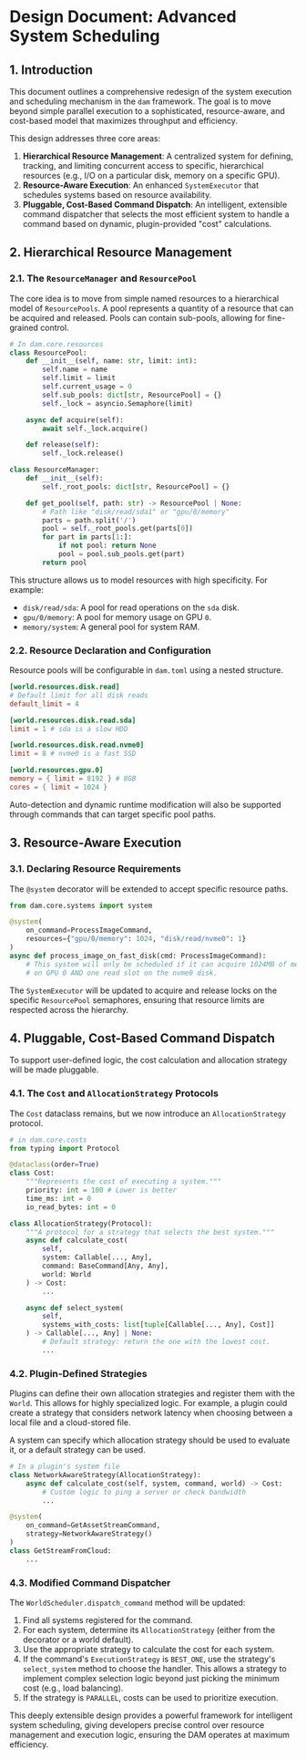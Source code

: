 # Design Document: Advanced System Scheduling

## 1. Introduction

This document outlines a comprehensive redesign of the system execution and scheduling mechanism in the `dam` framework. The goal is to move beyond simple parallel execution to a sophisticated, resource-aware, and cost-based model that maximizes throughput and efficiency.

This design addresses three core areas:
1.  **Hierarchical Resource Management**: A centralized system for defining, tracking, and limiting concurrent access to specific, hierarchical resources (e.g., I/O on a particular disk, memory on a specific GPU).
2.  **Resource-Aware Execution**: An enhanced `SystemExecutor` that schedules systems based on resource availability.
3.  **Pluggable, Cost-Based Command Dispatch**: An intelligent, extensible command dispatcher that selects the most efficient system to handle a command based on dynamic, plugin-provided "cost" calculations.

## 2. Hierarchical Resource Management

### 2.1. The `ResourceManager` and `ResourcePool`

The core idea is to move from simple named resources to a hierarchical model of `ResourcePools`. A pool represents a quantity of a resource that can be acquired and released. Pools can contain sub-pools, allowing for fine-grained control.

```python
# In dam.core.resources
class ResourcePool:
    def __init__(self, name: str, limit: int):
        self.name = name
        self.limit = limit
        self.current_usage = 0
        self.sub_pools: dict[str, ResourcePool] = {}
        self._lock = asyncio.Semaphore(limit)

    async def acquire(self):
        await self._lock.acquire()

    def release(self):
        self._lock.release()

class ResourceManager:
    def __init__(self):
        self._root_pools: dict[str, ResourcePool] = {}

    def get_pool(self, path: str) -> ResourcePool | None:
        # Path like "disk/read/sda1" or "gpu/0/memory"
        parts = path.split('/')
        pool = self._root_pools.get(parts[0])
        for part in parts[1:]:
            if not pool: return None
            pool = pool.sub_pools.get(part)
        return pool
```

This structure allows us to model resources with high specificity. For example:
*   `disk/read/sda`: A pool for read operations on the `sda` disk.
*   `gpu/0/memory`: A pool for memory usage on GPU `0`.
*   `memory/system`: A general pool for system RAM.

### 2.2. Resource Declaration and Configuration

Resource pools will be configurable in `dam.toml` using a nested structure.

```toml
[world.resources.disk.read]
# Default limit for all disk reads
default_limit = 4

[world.resources.disk.read.sda]
limit = 1 # sda is a slow HDD

[world.resources.disk.read.nvme0]
limit = 8 # nvme0 is a fast SSD

[world.resources.gpu.0]
memory = { limit = 8192 } # 8GB
cores = { limit = 1024 }
```

Auto-detection and dynamic runtime modification will also be supported through commands that can target specific pool paths.

## 3. Resource-Aware Execution

### 3.1. Declaring Resource Requirements

The `@system` decorator will be extended to accept specific resource paths.

```python
from dam.core.systems import system

@system(
    on_command=ProcessImageCommand,
    resources={"gpu/0/memory": 1024, "disk/read/nvme0": 1}
)
async def process_image_on_fast_disk(cmd: ProcessImageCommand):
    # This system will only be scheduled if it can acquire 1024MB of memory
    # on GPU 0 AND one read slot on the nvme0 disk.
```

The `SystemExecutor` will be updated to acquire and release locks on the specific `ResourcePool` semaphores, ensuring that resource limits are respected across the hierarchy.

## 4. Pluggable, Cost-Based Command Dispatch

To support user-defined logic, the cost calculation and allocation strategy will be made pluggable.

### 4.1. The `Cost` and `AllocationStrategy` Protocols

The `Cost` dataclass remains, but we now introduce an `AllocationStrategy` protocol.

```python
# in dam.core.costs
from typing import Protocol

@dataclass(order=True)
class Cost:
    """Represents the cost of executing a system."""
    priority: int = 100 # Lower is better
    time_ms: int = 0
    io_read_bytes: int = 0

class AllocationStrategy(Protocol):
    """A protocol for a strategy that selects the best system."""
    async def calculate_cost(
        self,
        system: Callable[..., Any],
        command: BaseCommand[Any, Any],
        world: World
    ) -> Cost:
        ...

    async def select_system(
        self,
        systems_with_costs: list[tuple[Callable[..., Any], Cost]]
    ) -> Callable[..., Any] | None:
        # Default strategy: return the one with the lowest cost.
        ...
```

### 4.2. Plugin-Defined Strategies

Plugins can define their own allocation strategies and register them with the `World`. This allows for highly specialized logic. For example, a plugin could create a strategy that considers network latency when choosing between a local file and a cloud-stored file.

A system can specify which allocation strategy should be used to evaluate it, or a default strategy can be used.

```python
# In a plugin's system file
class NetworkAwareStrategy(AllocationStrategy):
    async def calculate_cost(self, system, command, world) -> Cost:
        # Custom logic to ping a server or check bandwidth
        ...

@system(
    on_command=GetAssetStreamCommand,
    strategy=NetworkAwareStrategy()
)
class GetStreamFromCloud:
    ...
```

### 4.3. Modified Command Dispatcher

The `WorldScheduler.dispatch_command` method will be updated:

1.  Find all systems registered for the command.
2.  For each system, determine its `AllocationStrategy` (either from the decorator or a world default).
3.  Use the appropriate strategy to calculate the cost for each system.
4.  If the command's `ExecutionStrategy` is `BEST_ONE`, use the strategy's `select_system` method to choose the handler. This allows a strategy to implement complex selection logic beyond just picking the minimum cost (e.g., load balancing).
5.  If the strategy is `PARALLEL`, costs can be used to prioritize execution.

This deeply extensible design provides a powerful framework for intelligent system scheduling, giving developers precise control over resource management and execution logic, ensuring the DAM operates at maximum efficiency.
